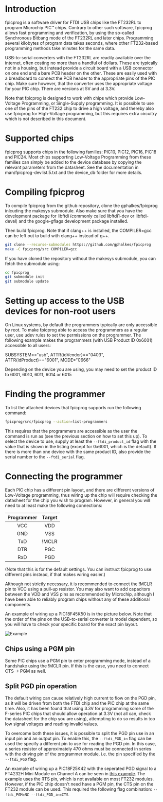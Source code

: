 Introduction
============

fpicprog is a software driver for FTDI USB chips like the FT232RL to program
Microchip PIC™ chips. Contrary to other such software, fpicprog allows fast
programming and verification, by using the so-called Synchronous Bitbang mode
of the FT232RL and later chips. Programming several kilobytes of program data
takes seconds, where other FT232-based programming methods take minutes for
the same data.

USB-to-serial converters with the FT232RL are readily available over the
internet, often costing no more than a handful of dollars. These are typically
not in a housing, but instead provide a circuit board with a USB connector on
one end and a bare PCB header on the other. These are easily used with a
breadboard to connect the PCB header to the appropriate pins of the PIC chip.
Make sure however, that the converter uses the appropriate voltage for your
PIC chip. There are versions at 5V and at 3.3V.

Note that fpicprog is designed to work with chips which provide Low-Voltage
Programming, or Single-Supply programming. It is possible to use one of the
pins of the FT232 chip to drive a high voltage, and thereby also use fpicprog
for High-Voltage programming, but this requires extra circuitry which is not
described in this document.

Supported chips
===============

fpicprog supports chips in the following families: PIC10, PIC12, PIC16, PIC18
and PIC24. Most chips supporting Low-Voltage Programming from these families
can simply be added to the device database by copying the relevant parameters
from the datasheet. See the documentation in man/fpicprog-devlist.5.txt and the
device\_db folder for more details.

Compiling fpicprog
==================
To compile fpicprog from the github repository, clone the gphalkes/fpicprog
inlcuding the makesys submodule. Also make sure that you have the development
package for libftdi (commonly called libftdi1-dev or libftdi-devel) and the
google-gflags development package installed.

Then build fpicprog. Note that if clang++ is installed, the COMPILER=gcc can
be left out to build with clang++ instead of g++.

```bash
git clone --recurse-submodules https://github.com/gphalkes/fpicprog
make -C fpicprog/src COMPILER=gcc
```

If you have cloned the repository without the makesys submodule, you can
fetch the submodule using:

```bash
cd fpicprog
git submodule init
git submodule update
```

Setting up access to the USB devices for non-root users
=======================================================

On Linux systems, by default the programmers typically are only accessible by
root. To make fpicprog able to access the programmers as a regular user, use
udev rules to set the permissions on the programmer. The following example
makes the programmers (with USB Product ID 0x6001) accessible to all users:

SUBSYSTEM=="usb", ATTR{idVendor}=="0403", ATTR{idProduct}=="6001", MODE="0666"

Depending on the device you are using, you may need to set the product ID
to 6001, 6010, 6011, 6014 or 6015

Finding the programmer
======================

To list the attached devices that fpicprog supports run the following command:

```bash
fpicprog/src/fpicprog --action=list-programmers
```

This requires that the programmers are accessible as the user the command is
run as (see the previous section on how to set this up). To select the device
to use, supply at least the `--ftdi_product_id` flag with the value that is
shown in the listing (except for 0x6001, which is the default). If there is
more than one device with the same product ID, also provide the serial number
to the `--ftdi_serial` flag.

Connecting the programmer
=========================

Each PIC chip has a different pin layout, and there are different versions of
Low-Voltage programming, thus wiring up the chip will require checking the
datasheet for the chip you wish to program. However, in general you will need
to at least make the following connections:

| Programmer  | Target |
| :---------: | :----: |
| VCC         | VDD    |
| GND         | VSS    |
| TxD         | !MCLR  |
| DTR         | PGC    |
| RxD         | PGD    |

(Note that this is for the default settings. You can instruct fpicprog to use
different pins instead, if that makes wiring easier.)

Although not strictly necessary, it is recommended to connect the !MCLR pin to
VCC using a pull-up resistor. You may also want to add capacitors between the
VDD and VSS pins as recommended by Microchip, although I have been able to
reliably program chips without any of these additional components.

An example of wiring up a PIC18F45K50 is in the picture below. Note that the
order of the pins on the USB-to-serial converter is model dependent, so you will
have to check your specific board for the exact pin layout.

![Example](https://github.com/gphalkes/fpicprog/raw/master/example.jpg)

Chips using a PGM pin
---------------------

Some PIC chips use a PGM pin to enter programming mode, instead of a handshake
using the !MCLR pin. If this is the case, you need to connect CTS -> PGM as
well.

Split PGD pin operation
-----------------------

The default wiring can cause relatively high current to flow on the PGD pin, as
it will be driven from both the FTDI chip and the PIC chip at the same time.
Also, it has been found that using 3.3V for programming some of the F-series
PIC chips that should allow operation at 3.3V (not all can, check the datasheet
for the chip you are using), attempting to do so results in too low signal
voltages and reading invalid values.

To overcome both these issues, it is possible to split the PGD pin use in an
input pin and an output pin. To enable this, the `--ftdi_PGD_in` flag can be
used the specify a different pin to use for reading the PGD pin. In this case,
a series resistor of approximately 470 ohms must be connected in series with
the driving pin of the programmer module, i.e. the pin specified by the
`--ftdi_PGD` flag.

An example of wiring up a PIC18F25K42 with the seperated PGD signal to a
FT4232H Mini Module on Channel A can be seen in
[this example](https://github.com/gphalkes/fpicprog/raw/master/FT4232H_Mini_Module_Example.jpg).
The example uses the RTS pin, which is not available on most FT232 modules.
However, if the PIC chip doesn't need have a PGM pin, the CTS pin on the FT232
module can be used. This required the following flag combination:
`--ftdi_PGM=NC --ftdi_PGD_in=CTS`.
